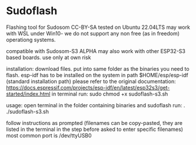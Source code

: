 # Sudoflash
Flashing tool for Sudosom
CC-BY-SA
tested on Ubuntu 22.04LTS
may work with WSL under Win10- we do not support any non free (as in freedom) operationg systems.

compatible with Sudosom-S3 ALPHA
may also work with other ESP32-S3 based boards.
use only at own risk

installation:
download files.
put into same folder as the binaries you need to flash.
esp-idf has to be installed on the system in path $HOME/esp/esp-idf (standard installation path)
please refer to the original documentation: https://docs.espressif.com/projects/esp-idf/en/latest/esp32s3/get-started/index.html
in terminal run:
sudo chmod +x sudoflash-s3.sh

usage:
open terminal in the folder containing binaries and sudoflash
run:
. ./sudoflash-s3.sh

follow instructions as prompted (filenames can be copy-pasted, they are listed in the terminal in the step before asked to enter specific filenames)
most common port is /dev/ttyUSB0



